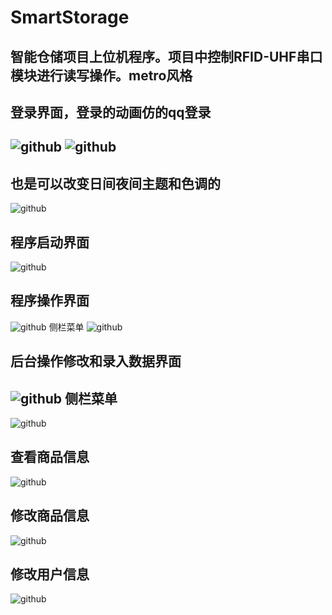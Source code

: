 SmartStorage
============

智能仓储项目上位机程序。项目中控制RFID-UHF串口模块进行读写操作。metro风格
------------------------------------------------------------------------------
登录界面，登录的动画仿的qq登录
------------------------------
![github](https://github.com/ZigBee360/SmartStorage-PC-WPF/blob/master/Images/login.png "github") 
![github](https://github.com/ZigBee360/SmartStorage-PC-WPF/blob/master/Images/login2.png "github")
------------
也是可以改变日间夜间主题和色调的
--------------------------------
![github](https://github.com/ZigBee360/SmartStorage-PC-WPF/blob/master/Images/theme.png "github")

程序启动界面
------------
![github](https://github.com/ZigBee360/SmartStorage-PC-WPF/blob/master/Images/begin.png "github")

程序操作界面
------------
![github](https://github.com/ZigBee360/SmartStorage-PC-WPF/blob/master/Images/operateoutin.png "github")
侧栏菜单
![github](https://github.com/ZigBee360/SmartStorage-PC-WPF/blob/master/Images/operateoutinslid.png "github")

后台操作修改和录入数据界面
------------------------------------
![github](https://github.com/ZigBee360/SmartStorage-PC-WPF/blob/master/Images/operaterfid.png "github")
侧栏菜单
------------
![github](https://github.com/ZigBee360/SmartStorage-PC-WPF/blob/master/Images/operaterfidslid.png "github")

查看商品信息
------------
![github](https://github.com/ZigBee360/SmartStorage-PC-WPF/blob/master/Images/seedata.png "github")

修改商品信息
------------
![github](https://github.com/ZigBee360/SmartStorage-PC-WPF/blob/master/Images/changedata.png "github")

修改用户信息
------------
![github](https://github.com/ZigBee360/SmartStorage-PC-WPF/blob/master/Images/seeuser.png "github")
